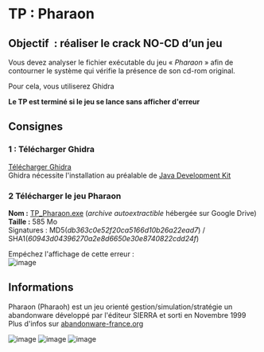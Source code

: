 # TP : Pharaon

## Objectif  : **réaliser le crack NO-CD d’un jeu**

Vous devez analyser le fichier exécutable du jeu « _Pharaon_ » afin de contourner le système qui vérifie la présence de son cd-rom original.

Pour cela, vous utiliserez Ghidra

**Le TP est terminé si le jeu se lance sans afficher d'erreur**



## Consignes 

### 1 : Télécharger Ghidra<br/>
[Télécharger Ghidra](https://github.com/NationalSecurityAgency/ghidra/releases) <br/>
Ghidra nécessite l'installation au préalable de [Java Development Kit](https://www.oracle.com/java/technologies/downloads/#jdk22-windows) <br/>


### 2 Télécharger le jeu Pharaon<br/>

**Nom :** [TP_Pharaon.exe](https://drive.google.com/drive/folders/1lJRqEgRI_RapDsxaIV3l5ztNp-FzMzfc?usp=sharing) (_archive autoextractible_ hébergée sur Google Drive)<br/>
**Taille :** 585 Mo<br/>
Signatures : MD5(_db363c0e52f20ca5166d10b26a22ead7_) / SHA1(_60943d04396270a2e8d6650e30e8740822cdd24f_)<br/>


Empéchez l'affichage de cette erreur :<br/>
![image](https://github.com/artafak/TP-Reverse/assets/38442391/fc1e4083-2f47-4476-a18e-4d87e28da6ee)<br/>



## Informations
Pharaon (Pharaoh) est un jeu orienté gestion/simulation/stratégie un abandonware développé par l'éditeur SIERRA et sorti en Novembre 1999<br/>
Plus d'infos sur [abandonware-france.org](https://www.abandonware-france.org/ltf_abandon/ltf_jeu.php?id=1827&fic=liens) <br/>




![image](https://github.com/artafak/TP-Reverse/assets/38442391/38eb2c52-0ca1-40dd-8ee8-582172b8550f)
 ![image](https://github.com/artafak/TP-Reverse/assets/38442391/29d382c1-03bb-479f-b6b5-4ac9690d9e46) ![image](https://github.com/artafak/TP-Reverse/assets/38442391/c401cb24-d7e8-41e2-9adc-00eef418124f)


